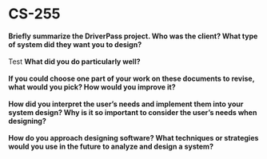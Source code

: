 # CS-255
<b>Briefly summarize the DriverPass project. Who was the client? What type of system did they want you to design?<br></br></b>
Test
<b>What did you do particularly well?<br></br></b>
<b>If you could choose one part of your work on these documents to revise, what would you pick? How would you improve it?<br></br></b>
<b>How did you interpret the user’s needs and implement them into your system design? Why is it so important to consider the user’s needs when designing?<br></br></b>
<b>How do you approach designing software? What techniques or strategies would you use in the future to analyze and design a system?<br></br></b>
